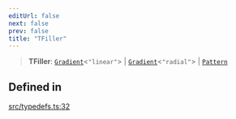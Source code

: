 ```yaml
---
editUrl: false
next: false
prev: false
title: "TFiller"
---
```


> **TFiller**: [`Gradient`](/api/classes/gradient/)\<`"linear"`\> \| [`Gradient`](/api/classes/gradient/)\<`"radial"`\> \| [`Pattern`](/api/classes/pattern/)

## Defined in

[src/typedefs.ts:32](https://github.com/fabricjs/fabric.js/blob/v6.0.0-rc4/src/typedefs.ts#L32)
